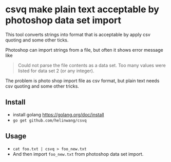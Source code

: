 # csvq make plain text acceptable by photoshop data set import
This tool converts strings into format that is acceptable by apply csv quoting and some other ticks.

Photoshop can import strings from a file, but often it shows error message like

> Could not parse the file contents as a data set. Too many values were listed for data set 2 (or any integer).

The problem is photo shop import file as csv format, but plain text needs csv quoting and some other tricks.

## Install
- install golang https://golang.org/doc/install
- `go get github.com/helinwang/csvq`

## Usage
- `cat foo.txt | csvq > foo_new.txt`
- And then import `foo_new.txt` from photoshop data set import.
